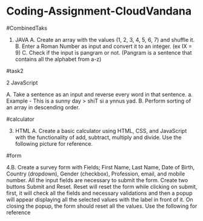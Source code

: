 # Coding-Assignment-CloudVandana
#CombinedTaks
1. JAVA
A. Create an array with the values (1, 2, 3, 4, 5, 6, 7) and shuffle it.
B. Enter a Roman Number as input and convert it to an integer. (ex IX = 9)
C. Check if the input is pangram or not. (Pangram is a sentence that contains all the alphabet
from a-z)

#task2

2 JavaScript

A. Take a sentence as an input and reverse every word in that sentence.
a. Example - This is a sunny day > shiT si a ynnus yad.
B. Perform sorting of an array in descending order.

#calculator

3. HTML
A. Create a basic calculator using HTML, CSS, and JavaScript with the functionality of add,
subtract, multiply and divide. Use the following picture for reference.

#form

4.B. Create a survey form with Fields; First Name, Last Name, Date of Birth, Country (dropdown),
Gender (checkbox), Profession, email, and mobile number. All the input fields are
necessary to submit the form. Create two buttons Submit and Reset. Reset will reset the
form while clicking on submit, first, it will check all the fields and necessary validations and
then a popup will appear displaying all the selected values with the label in front of it. On
closing the popup, the form should reset all the values. Use the following for reference
